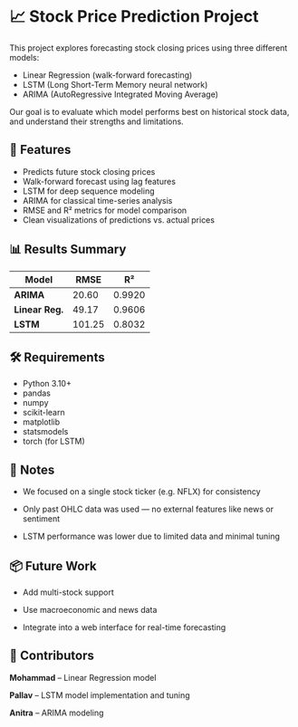 # 📈 Stock Price Prediction Project

This project explores forecasting stock closing prices using three different models:
- Linear Regression (walk-forward forecasting)
- LSTM (Long Short-Term Memory neural network)
- ARIMA (AutoRegressive Integrated Moving Average)

Our goal is to evaluate which model performs best on historical stock data, and understand their strengths and limitations.

## 🚀 Features

- Predicts future stock closing prices
- Walk-forward forecast using lag features
- LSTM for deep sequence modeling
- ARIMA for classical time-series analysis
- RMSE and R² metrics for model comparison
- Clean visualizations of predictions vs. actual prices

## 📊 Results Summary

| Model            | RMSE   | R²     |
|------------------|--------|--------|
| **ARIMA**        | 20.60  | 0.9920 |
| **Linear Reg.**  | 49.17  | 0.9606 |
| **LSTM**         | 101.25 | 0.8032 |

## 🛠 Requirements

- Python 3.10+
- pandas
- numpy
- scikit-learn
- matplotlib
- statsmodels
- torch (for LSTM)

## 📝 Notes
- We focused on a single stock ticker (e.g. NFLX) for consistency

- Only past OHLC data was used — no external features like news or sentiment

- LSTM performance was lower due to limited data and minimal tuning

## 📦 Future Work
- Add multi-stock support

- Use macroeconomic and news data

- Integrate into a web interface for real-time forecasting

## 👥 Contributors

**Mohammad** – Linear Regression model

**Pallav** – LSTM model implementation and tuning

**Anitra** – ARIMA modeling